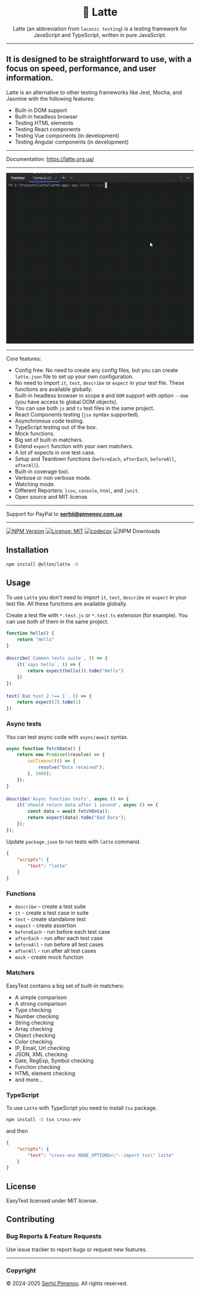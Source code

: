 <div align="center">

# 🥛 Latte

Latte (an abbreviation from `laconic testing`) is a testing framework for JavaScript and TypeScript, written in pure JavaScript.

</div>

---

<h2>
It is designed to be straightforward to use, with a focus on speed, performance, and user information.
</h2>


Latte is an alternative to other testing frameworks like Jest, Mocha, and Jasmine with the following features:

+ Built-in DOM support
+ Built-in headless browser
+ Testing HTML elements
+ Testing React components
+ Testing Vue components (in development) 
+ Testing Angular components (in development) 

---

Documentation: https://latte.org.ua/

---

<div align="center">

![Demo](demo.gif)

</div>

---

Core features:
- Config free. No need to create any config files, but you can create `latte.json` file to set up your own configuration.
- No need to import `it`, `test`, `describe` or `expect` in your test file. These functions are available globally.
- Built-in headless browser in scope `B` and `DOM` support with option `--dom` (you have access to global DOM objects).
- You can use both `js` and `ts` test files in the same project.
- React Components testing (`jsx` syntax supported).
- Asynchronous code testing.
- TypeScript testing out of the box.
- Mock functions.
- Big set of built-in matchers.
- Extend `expect` function with your own matchers.
- A lot of expects in one test case.
- Setup and Teardown functions (`beforeEach`, `afterEach`, `beforeAll`, `afterAll`).
- Built-in coverage tool.
- Verbose or non verbose mode.
- Watching mode.
- Different Reporters: `lcov`, `console`, `html`, and `junit`.
- Open source and MIT license.
---

Support for PayPal to **serhii@pimenov.com.ua**

---

[![NPM Version](https://img.shields.io/npm/v/@olton/latte?color=green)](https://www.npmjs.com/package/@olton/latte)
[![License: MIT](https://img.shields.io/badge/License-MIT-blue.svg?color=7852a9)](https://opensource.org/licenses/MIT)
[![codecov](https://codecov.io/gh/olton/latte/branch/master/graph/badge.svg?token=7HT3E91GUA)](https://codecov.io/gh/olton/latte)
![NPM Downloads](https://img.shields.io/npm/dw/%40olton%2Flatte)


## Installation

```bash
npm install @olton/latte -D
```

## Usage

To use `Latte` you don't need to import `it`, `test`, `describe` or `expect` in your test file. 
All these functions are available globally.

Create a test file with `*.test.js` or `*.test.ts` extension (for example).
You can use both of them in the same project.

```js
function hello() {
    return "Hello"
}

describe(`Common tests suite`, () => {
    it(`says hello`, () => {
        return expect(hello()).toBe("Hello")
    })
})

test(`Bad test 2 !== 1`, () => {
    return expect(2).toBe(1)
})

```

### Async tests

You can test async code with `async/await` syntax.

```js
async function fetchData() {
    return new Promise((resolve) => {
        setTimeout(() => {
            resolve("Data received");
        }, 1000);
    });
}

describe('Async function tests', async () => {
    it('should return data after 1 second', async () => {
        const data = await fetchData();
        return expect(data).toBe("Bad Data");
    });
});
```

Update `package.json` to run tests with `latte` command.
```json
{
    "scripts": {
        "test": "latte"
    }
}
```

### Functions
- `describe` – create a test suite
- `it` - create a test case in suite
- `test` - create standalone test
- `expect` - create assertion
- `beforeEach` - run before each test case
- `afterEach` - run after each test case
- `beforeAll` - run before all test cases
- `afterAll` - run after all test cases
- `mock` - create mock function

### Matchers
EasyTest contains a big set of built-in matchers:

- A simple comparison
- A strong comparison
- Type checking
- Number checking
- String checking
- Array checking
- Object checking
- Color checking
- IP, Email, Url checking
- JSON, XML checking
- Date, RegExp, Symbol checking
- Function checking
- HTML element checking
- and more...


### TypeScript
To use `Latte` with TypeScript you need to install `tsx` package.
```bash
npm install -D tsx cross-env
```
and then 
```json
{
    "scripts": {
        "test": "cross-env NODE_OPTIONS=\"--import tsx\" latte"
    }
}
```

## License
EasyTest licensed under MIT license.

## Contributing

### Bug Reports & Feature Requests
Use issue tracker to report bugs or request new features.

---
### Copyright
© 2024-2025 [Serhii Pimenov](mainto:serhii@pimenov.com.ua). All rights reserved.
